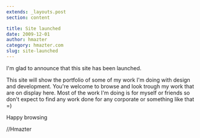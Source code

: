 ```yaml
---
extends: _layouts.post
section: content

title: Site launched
date: 2009-12-01
author: hmazter
category: hmazter.com
slug: site-launched
---
```


I'm glad to announce that this site has been launched.

This site will show the portfolio of some of my work I'm doing with
design and development. You're welcome to browse and look trough my
work that are on display here. Most of the work I'm doing is for myself
or friends so don't expect to find any work done for any corporate or
something like that =)

Happy browsing

//Hmazter
